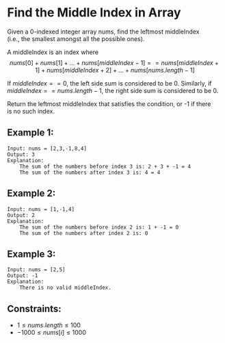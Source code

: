 # Find the Middle Index in Array

Given a 0-indexed integer array nums, find the leftmost middleIndex  
(i.e., the smallest amongst all the possible ones).

A middleIndex is an index where 
$$nums[0] + nums[1] + ... + nums[middleIndex-1] == nums[middleIndex+1] + nums[middleIndex+2] + ... + nums[nums.length-1]$$

If $middleIndex == 0$, the left side sum is considered to be 0. Similarly, if  
$middleIndex == nums.length - 1$, the right side sum is considered to be 0.

Return the leftmost middleIndex that satisfies the condition, or -1 if there  
is no such index.

 

## Example 1:

    Input: nums = [2,3,-1,8,4]
    Output: 3
    Explanation: 
        The sum of the numbers before index 3 is: 2 + 3 + -1 = 4
        The sum of the numbers after index 3 is: 4 = 4

## Example 2:

    Input: nums = [1,-1,4]
    Output: 2
    Explanation: 
        The sum of the numbers before index 2 is: 1 + -1 = 0
        The sum of the numbers after index 2 is: 0

## Example 3:

    Input: nums = [2,5]
    Output: -1
    Explanation: 
        There is no valid middleIndex.
        
 

## Constraints:

* $1 \le nums.length \le 100$
* $-1000 \le nums[i] \le 1000$
